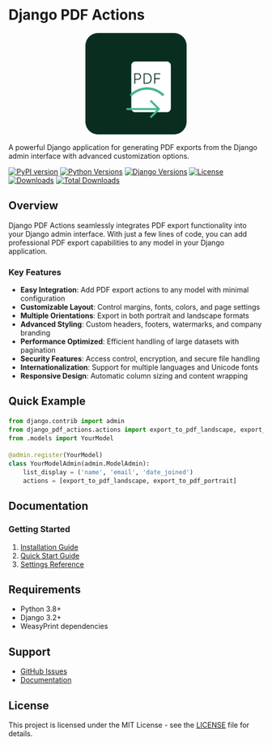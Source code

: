 # Django PDF Actions

<p align="center">
  <img src="assets/logo.svg" alt="Django PDF Actions Logo" width="200" height="200">
</p>

A powerful Django application for generating PDF exports from the Django admin interface with advanced customization options.

[![PyPI version](https://badge.fury.io/py/django-pdf-actions.svg)](https://badge.fury.io/py/django-pdf-actions)
[![Python Versions](https://img.shields.io/pypi/pyversions/django-pdf-actions.svg)](https://pypi.org/project/django-pdf-actions/)
[![Django Versions](https://img.shields.io/pypi/djversions/django-pdf-actions.svg)](https://pypi.org/project/django-pdf-actions/)
[![License](https://img.shields.io/pypi/l/django-pdf-actions.svg)](https://github.com/ibrahimroshdy/django-pdf-actions/blob/main/LICENSE)
[![Downloads](https://pepy.tech/badge/django-pdf-actions/month)](https://pepy.tech/project/django-pdf-actions)
[![Total Downloads](https://pepy.tech/badge/django-pdf-actions)](https://pepy.tech/project/django-pdf-actions)

## Overview

Django PDF Actions seamlessly integrates PDF export functionality into your Django admin interface. With just a few lines of code, you can add professional PDF export capabilities to any model in your Django application.

### Key Features

- **Easy Integration**: Add PDF export actions to any model with minimal configuration
- **Customizable Layout**: Control margins, fonts, colors, and page settings
- **Multiple Orientations**: Export in both portrait and landscape formats
- **Advanced Styling**: Custom headers, footers, watermarks, and company branding
- **Performance Optimized**: Efficient handling of large datasets with pagination
- **Security Features**: Access control, encryption, and secure file handling
- **Internationalization**: Support for multiple languages and Unicode fonts
- **Responsive Design**: Automatic column sizing and content wrapping

## Quick Example

```python
from django.contrib import admin
from django_pdf_actions.actions import export_to_pdf_landscape, export_to_pdf_portrait
from .models import YourModel

@admin.register(YourModel)
class YourModelAdmin(admin.ModelAdmin):
    list_display = ('name', 'email', 'date_joined')
    actions = [export_to_pdf_landscape, export_to_pdf_portrait]
```

## Documentation

### Getting Started
1. [Installation Guide](installation.md)
2. [Quick Start Guide](quickstart.md)
3. [Settings Reference](settings.md)

## Requirements

- Python 3.8+
- Django 3.2+
- WeasyPrint dependencies

## Support

- [GitHub Issues](https://github.com/ibrahimroshdy/django-pdf-actions/issues)
- [Documentation](https://ibrahimroshdy.github.io/django-pdf-actions/)

## License

This project is licensed under the MIT License - see the [LICENSE](LICENSE) file for details.